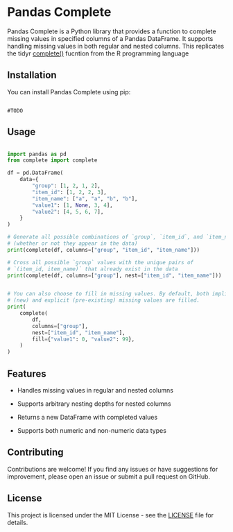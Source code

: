 
# Pandas Complete

  

Pandas Complete is a Python library that provides a function to complete missing values in specified columns of a Pandas DataFrame. It supports handling missing values in both regular and nested columns. This replicates the tidyr [complete()](https://www.rdocumentation.org/packages/tidyr/versions/1.3.0/topics/complete) fucntion from the R programming language

  

## Installation

  

You can install Pandas Complete using pip:

  

```

#TODO

```

  

## Usage

  

```python

import pandas as pd
from complete import complete

df = pd.DataFrame(
    data={
        "group": [1, 2, 1, 2],
        "item_id": [1, 2, 2, 3],
        "item_name": ["a", "a", "b", "b"],
        "value1": [1, None, 3, 4],
        "value2": [4, 5, 6, 7],
    }
)

# Generate all possible combinations of `group`, `item_id`, and `item_name`
# (whether or not they appear in the data)
print(complete(df, columns=["group", "item_id", "item_name"]))

# Cross all possible `group` values with the unique pairs of
# `(item_id, item_name)` that already exist in the data
print(complete(df, columns=["group"], nest=["item_id", "item_name"]))


# You can also choose to fill in missing values. By default, both implicit
# (new) and explicit (pre-existing) missing values are filled.
print(
    complete(
        df,
        columns=["group"],
        nest=["item_id", "item_name"],
        fill={"value1": 0, "value2": 99},
    )
)


```

  

## Features

  

- Handles missing values in regular and nested columns

- Supports arbitrary nesting depths for nested columns

- Returns a new DataFrame with completed values

- Supports both numeric and non-numeric data types

  


  

## Contributing

  

Contributions are welcome! If you find any issues or have suggestions for improvement, please open an issue or submit a pull request on GitHub.

  

## License

  

This project is licensed under the MIT License - see the [LICENSE](LICENSE) file for details.


